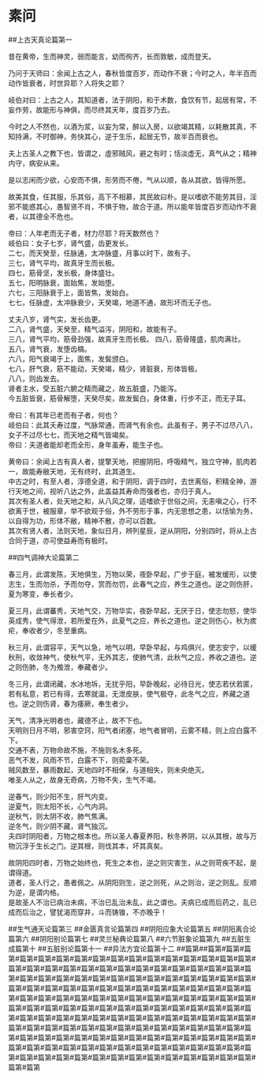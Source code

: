 # 素问
##上古天真论篇第一

昔在黄帝，生而神灵，弱而能言，幼而徇齐，长而敦敏，成而登天。  

乃问于天师曰：余闻上古之人，春秋皆度百岁，而动作不衰；今时之人，年半百而动作皆衰者，时世异耶？人将失之耶？  

岐伯对曰：上古之人，其知道者，法于阴阳，和于术数，食饮有节，起居有常，不妄作劳，故能形与神俱，而尽终其天年，度百岁乃去。  

今时之人不然也，以酒为浆，以妄为常，醉以入房，以欲竭其精，以耗散其真，不知持满，不时御神，务快其心，逆于生乐，起居无节，故半百而衰也。  

夫上古圣人之教下也，皆谓之，虛邪贼风，避之有时；恬淡虚无，真气从之；精神内守，病安从来。  

是以志闲而少欲，心安而不惧，形劳而不倦，气从以顺，各从其欲，皆得所愿。  

故美其食，任其服，乐其俗，高下不相慕，其民故曰朴。是以嗜欲不能劳其目，淫邪不能惑其心，愚智贤不肖，不惧于物，故合于道。所以能年皆度百岁而动作不衰者，以其德全不危也。  

帝曰：人年老而无子者，材力尽耶？将天数然也？  
岐伯曰：女子七岁，肾气盛，齿更发长。  
二七，而天癸至，任脉通，太冲脉盛，月事以时下，故有子。  
三七，肾气平均，故真牙生而长极。  
四七，筋骨坚，发长极，身体盛壮。  
五七，阳明脉衰，面始焦，发始堕。  
六七，三阳脉衰于上，面皆焦，发始白。  
七七，任脉虚，太冲脉衰少，天癸竭，地道不通，故形坏而无子也。

丈夫八岁，肾气实，发长齿更。  
二八，肾气盛，天癸至，精气溢泻，阴阳和，故能有子。  
三八，肾气平均，筋骨劲强，故真牙生而长极。
四八，筋骨隆盛，肌肉满壮。  
五八，肾气衰，发堕齿槁。  
六八，阳气衰竭于上，面焦，发鬓颁白。  
七八，肝气衰，筋不能动，天癸竭，精少，肾脏衰，形体皆极。  
八八，则齿发去。  
肾者主水，受五脏六腑之精而藏之，故五脏盛，乃能泻。  
今五脏皆衰，筋骨解堕，天癸尽矣，故发鬓白，身体重，行步不正，而无子耳。

帝曰：有其年已老而有子者，何也？  
岐伯曰：此其夭寿过度，气脉常通，而肾气有余也。此虽有子，男子不过尽八八，女子不过尽七七，而天地之精气皆竭矣。  
帝曰：夫道者能却老而全形，身年虽寿，能生子也。

黄帝曰：余闻上古有真人者，提擎天地，把握阴阳，呼吸精气，独立守神，肌肉若一，故能寿敝天地，无有终时，此其道生。  
中古之时，有至人者，淳德全道，和于阴阳，调于四时，去世离俗，积精全神，游行天地之间，视听八达之外，此盖益其寿命而强者也，亦归于真人。  
其次有圣人者，处天地之和，从八风之理，适嗜欲于世俗之间，无恚嗔之心，行不欲离于世，被服章，举不欲观于俗，外不劳形于事，内无思想之患，以恬愉为务，以自得为功，形体不敝，精神不散，亦可以百数。  
其次有贤人者，法则天地，象似日月，辨列星辰，逆从阴阳，分别四时，将从上古合同于道，亦可使益寿而有极时。

##四气调神大论篇第二

春三月，此谓发陈，天地俱生，万物以荣，夜卧早起，广步于庭，被发缓形，以使志生，生而勿杀，予而勿夺，赏而勿罚，此春气之应，养生之道也。逆之则伤肝，夏为寒变，奉长者少。  

夏三月，此谓蕃秀，天地气交，万物华实，夜卧早起，无厌于日，使志勿怒，使华英成秀，使气得泄，若所爱在外，此夏气之应，养长之道也。逆之则伤心，秋为痎疟，奉收者少，冬至重病。  

秋三月，此谓容平，天气以急，地气以明，早卧早起，与鸡俱兴，使志安宁，以缓秋刑，收敛神气，使秋气平，无外其志，使肺气清，此秋气之应，养收之道也。逆之则伤肺，冬为飧泄，奉藏者少。  

冬三月，此谓闭藏，水冰地坼，无扰乎阳，早卧晚起，必待日光，使志若伏若匿，若有私意，若已有得，去寒就温，无泄皮肤，使气极夺，此冬气之应，养藏之道也。逆之则伤肾，春为痿厥，奉生者少。  

天气，清净光明者也，藏德不止，故不下也。  
天明则日月不明，邪害空窍，阳气者闭塞，地气者冒明，云雾不精，则上应白露不下。  
交通不表，万物命故不施，不施则名木多死。  
恶气不发，风雨不节，白露不下，则菀稾不荣。  
贼风数至，暴雨数起，天地四时不相保，与道相失，则未央绝灭。  
唯圣人从之，故身无奇病，万物不失，生气不竭。  

逆春气，则少阳不生，肝气内变。  
逆夏气，则太阳不长，心气内洞。  
逆秋气，则太阴不收，肺气焦满。  
逆冬气，则少阴不藏，肾气独沉。  
夫四时阴阳者，万物之根本也。所以圣人春夏养阳，秋冬养阴，以从其根，故与万物沉浮于生长之门。逆其根，则伐其本，坏其真矣。  

故阴阳四时者，万物之始终也，死生之本也，逆之则灾害生，从之则苛疾不起，是谓得道。  
道者，圣人行之，愚者佩之。从阴阳则生，逆之则死，从之则治，逆之则乱。反顺为逆，是谓内格。  
是故圣人不治已病治未病，不治已乱治未乱，此之谓也。夫病已成而后药之，乱已成而后治之，譬犹渴而穿井，斗而铸锥，不亦晚乎！

##生气通天论篇第三
##金匮真言论篇第四
##阴阳应象大论篇第五
##阴阳离合论篇第六
##阴阳别论篇第七
##灵兰秘典论篇第八
##六节脏象论篇第九
##五脏生成篇第十
##五脏别论篇第十一
##异法方宜论篇第十二
##篇第##篇第#篇第#篇第#篇第#篇第#篇第#篇第#篇第#篇第#篇第#篇第#篇第#篇第#篇第#篇第#篇第#篇第#篇第#篇第#篇第#篇第#篇第#篇第#篇第#篇第#篇第#篇第#篇第#篇第#篇第#篇第#篇第#篇第#篇第#篇第#篇第#篇第#篇第#篇第#篇第#篇第#篇第#篇第#篇第#篇第#篇第#篇第#篇第#篇第#篇第#篇第#篇第#篇第#篇第#篇第#篇第#篇第#篇第#篇第#篇第#篇第#篇第#篇第#篇第#篇第#篇第#篇第#篇第#篇第#篇第#篇第#篇第#篇第#篇第#篇第#篇第#篇第#篇第#篇第#篇第#篇第#篇第#篇第#篇第#篇第#篇第#篇第#篇第#篇第#篇第#篇第#篇第#篇第#篇第#篇第#篇第#篇第#篇第#篇第#篇第#篇第#篇第#篇第#篇第#篇第#篇第#篇第#篇第#篇第#篇第#篇第#篇第#篇第#篇第#篇第#篇第#篇第#篇第#篇第#篇第#篇第#篇第#篇第#篇第#篇第#篇第#篇第#篇第#篇第#篇第#篇第#篇第#篇第#篇第#篇第#篇第#篇第#篇第#篇第#篇第#篇第#篇第#篇第#篇第#篇第#篇第#篇第#篇第#篇第#篇第#篇第#篇第#篇第
